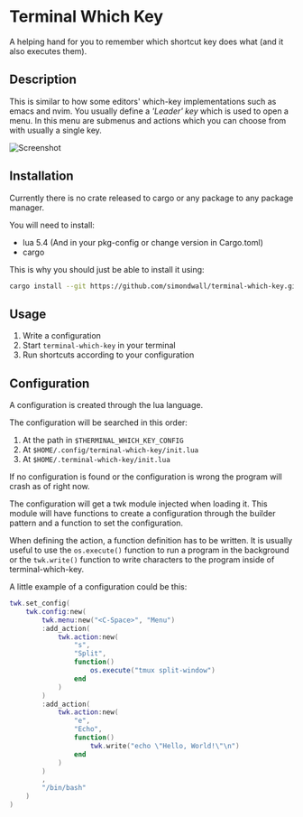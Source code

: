 # Terminal Which Key

A helping hand for you to remember which shortcut key does what (and it also executes them).

## Description

This is similar to how some editors' which-key implementations such as emacs and nvim.
You usually define a *'Leader' key* which is used to open a menu.
In this menu are submenus and actions which you can choose from with usually a single key.

![Screenshot](doc/Screenshot.jpg)

## Installation

Currently there is no crate released to cargo or any package to any package manager.

You will need to install:
- lua 5.4 (And in your pkg-config or change version in Cargo.toml)
- cargo

This is why you should just be able to install it using:
```bash
cargo install --git https://github.com/simondwall/terminal-which-key.git
```

## Usage

1. Write a configuration
2. Start `terminal-which-key` in your terminal
3. Run shortcuts according to your configuration

## Configuration

A configuration is created through the lua language.

The configuration will be searched in this order:

1. At the path in `$THERMINAL_WHICH_KEY_CONFIG`
2. At `$HOME/.config/terminal-which-key/init.lua`
3. At `$HOME/.terminal-which-key/init.lua`

If no configuration is found or the configuration is wrong the program will crash as of right now.

The configuration will get a twk module injected when loading it.
This module will have functions to create a configuration through the builder pattern and a function to set the configuration.

When defining the action, a function definition has to be written.
It is usually useful to use the `os.execute()` function to run a program in the background or the `twk.write()` function to write characters to the program inside of terminal-which-key.

A little example of a configuration could be this:

```lua
twk.set_config(
    twk.config:new(
        twk.menu:new("<C-Space>", "Menu")
        :add_action(
            twk.action:new(
                "s",
                "Split",
                function()
                    os.execute("tmux split-window")
                end
            )
        )
        :add_action(
            twk.action:new(
                "e",
                "Echo",
                function()
                    twk.write("echo \"Hello, World!\"\n")
                end
            )
        )
        ,
        "/bin/bash"
    )
)
```

